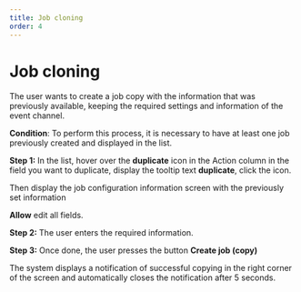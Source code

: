 ```yaml
---
title: Job cloning
order: 4
---
```


# Job cloning

The user wants to create a job copy with the information that was previously available, keeping the required settings and information of the event channel.

**Condition**: To perform this process, it is necessary to have at least one job previously created and displayed in the list.

**Step 1:** In the list, hover over the **duplicate** icon in the Action column in the field you want to duplicate, display the tooltip text **duplicate**, click the icon.

Then display the job configuration information screen with the previously set information

**Allow** edit all fields.

**Step 2:** The user enters the required information.

**Step 3:** Once done, the user presses the button **Create job (copy)**

The system displays a notification of successful copying in the right corner of the screen and automatically closes the notification after 5 seconds.
